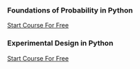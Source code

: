 ### Foundations of Probability in Python

[Start Course For Free](https://www.datacamp.com/courses/foundations-of-probability-in-python/continue)

### Experimental Design in Python

[Start Course For Free](https://www.datacamp.com/courses/experimental-design-in-python/continue)